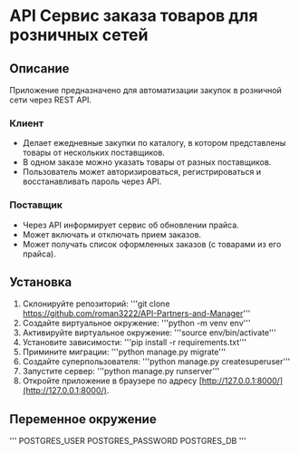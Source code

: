# API Сервис заказа товаров для розничных сетей
## Описание
Приложение предназначено для автоматизации закупок в розничной сети через REST API.

### Клиент
* Делает ежедневные закупки по каталогу, в котором представлены товары от нескольких поставщиков.
* В одном заказе можно указать товары от разных поставщиков.
* Пользователь может авторизироваться, регистрироваться и восстанавливать пароль через API.

### Поставщик
* Через API информирует сервис об обновлении прайса.
* Может включать и отключать прием заказов.
* Может получать список оформленных заказов (с товарами из его прайса).

## Установка
1. Склонируйте репозиторий:
  '''git clone https://github.com/roman3222/API-Partners-and-Manager'''
2. Создайте виртуальное окружение:
  '''python -m venv env'''
3. Активируйте виртуальное окружение:
  '''source env/bin/activate'''
4. Установите зависимости:
   '''pip install -r requirements.txt'''
5. Примините миграции:
   '''python manage.py migrate'''
6. Создайте суперпользователя:
   '''python manage.py createsuperuser'''
7. Запустите сервер:
   '''python manage.py runserver'''
8. Откройте приложение в браузере по адресу [http://127.0.0.1:8000/](http://127.0.0.1:8000/).

## Переменное окружение
'''
POSTGRES_USER
POSTGRES_PASSWORD
POSTGRES_DB
'''

